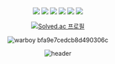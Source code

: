 
<div align="center">

<br>
<img src="https://img.shields.io/badge/HTML5-E34F26?style=flat-square&logo=html5&logoColor=white"/>
<img src="https://img.shields.io/badge/JavaScript-F7DF1E?style=flat-square&logo=javascript&logoColor=black"/>
<img src="https://img.shields.io/badge/CSS3-1572B6?style=flat-square&logo=css3&logoColor=white"/>
<img src="https://img.shields.io/badge/Python-3776AB?style=flat-square&logo=Python&logoColor=white"/>
<img src="https://img.shields.io/badge/C++-00599C?style=flat-square&logo=C%2B%2B&logoColor=white"/>
<img src="https://img.shields.io/badge/Node.js-339933?style=flat-square&logo=Node.js&logoColor=white"/>

[![Solved.ac
프로필](http://mazassumnida.wtf/api/v2/generate_badge?boj=r00t_0)](https://solved.ac/profile/r00t_0)
 
![warboy bfa9e7cedcb8d490306c](https://user-images.githubusercontent.com/111646357/209261783-2e30cfd0-f225-4630-9991-ad87238b2353.png)






</div>

<div align="center">
 
![header](https://capsule-render.vercel.app/api?type=waving&color=gradient&text=%20Adsenser%20%20&height=210&fontSize=130)

 </div>
